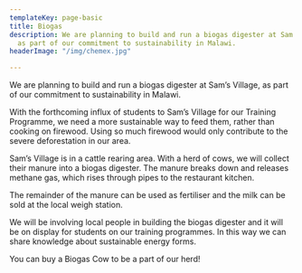 ```yaml
---
templateKey: page-basic
title: Biogas
description: We are planning to build and run a biogas digester at Sam’s Village,
  as part of our commitment to sustainability in Malawi.
headerImage: "/img/chemex.jpg"

---
```

We are planning to build and run a biogas digester at Sam’s Village, as part of our commitment to sustainability in Malawi.

With the forthcoming influx of students to Sam’s Village for our Training Programme, we need a more sustainable way to feed them, rather than cooking on firewood. Using so much firewood would only contribute to the severe deforestation in our area.

Sam’s Village is in a cattle rearing area. With a herd of cows, we will collect their manure into a biogas digester. The manure breaks down and releases methane gas, which rises through pipes to the restaurant kitchen.

The remainder of the manure can be used as fertiliser and the milk can be sold at the local weigh station.

We will be involving local people in building the biogas digester and it will be on display for students on our training programmes. In this way we can share knowledge about sustainable energy forms.

You can buy a Biogas Cow to be a part of our herd!